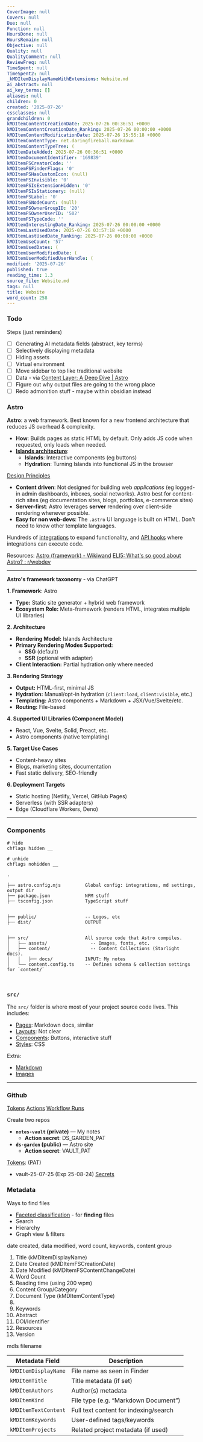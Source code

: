 ```yaml
---
CoverImage: null
Covers: null
Due: null
Function: null
HoursDone: null
HoursRemain: null
Objective: null
Quality: null
QualityComment: null
ReviewFreq: null
TimeSpent: null
TimeSpent2: null
_kMDItemDisplayNameWithExtensions: Website.md
ai_abstract: null
ai_key_terms: []
aliases: null
children: 0
created: '2025-07-26'
cssclasses: null
grandchildren: 0
kMDItemContentCreationDate: 2025-07-26 00:36:51 +0000
kMDItemContentCreationDate_Ranking: 2025-07-26 00:00:00 +0000
kMDItemContentModificationDate: 2025-07-26 15:55:18 +0000
kMDItemContentType: net.daringfireball.markdown
kMDItemContentTypeTree: (
kMDItemDateAdded: 2025-07-26 00:36:51 +0000
kMDItemDocumentIdentifier: '169839'
kMDItemFSCreatorCode: ''
kMDItemFSFinderFlags: '0'
kMDItemFSHasCustomIcon: (null)
kMDItemFSInvisible: '0'
kMDItemFSIsExtensionHidden: '0'
kMDItemFSIsStationery: (null)
kMDItemFSLabel: '0'
kMDItemFSNodeCount: (null)
kMDItemFSOwnerGroupID: '20'
kMDItemFSOwnerUserID: '502'
kMDItemFSTypeCode: ''
kMDItemInterestingDate_Ranking: 2025-07-26 00:00:00 +0000
kMDItemLastUsedDate: 2025-07-26 03:57:18 +0000
kMDItemLastUsedDate_Ranking: 2025-07-26 00:00:00 +0000
kMDItemUseCount: '57'
kMDItemUsedDates: (
kMDItemUserModifiedDate: (
kMDItemUserModifiedUserHandle: (
modified: '2025-07-26'
published: true
reading_time: 1.3
source_file: Website.md
tags: null
title: Website
word_count: 258
---
```


### Todo

Steps (just reminders)
- [ ] Generating AI metadata fields (abstract, key terms)
- [ ] Selectively displaying metadata
- [ ] Hiding assets
- [ ] Virtual environment
- [ ] Move sidebar to top like traditional website
- [ ] Data - via [Content Layer: A Deep Dive \| Astro](https://astro.build/blog/content-layer-deep-dive/)
- [ ] Figure out why output files are going to the wrong place
- [ ] Redo admonition stuff - maybe within obsidian instead

### Astro

**Astro**: a web framework. Best known for a new frontend architecture that reduces JS overhead & complexity.
- **How**: Builds pages as static HTML by default. Only adds JS code when requested, only loads when needed.
- **[Islands architecture](https://docs.astro.build/en/concepts/islands/)**:
    - **Islands**: Interactive components (eg buttons)
    - **Hydration**: Turning Islands into functional JS in the browser

[Design Principles](https://docs.astro.build/en/concepts/why-astro/#design-principles)
- **Content driven**: Not designed for building web _applications_ (eg logged-in admin dashboards, inboxes, social networks). Astro best for content-rich sites (eg documentation sites, blogs, portfolios, e-commerce sites)
- **Server-first**: Astro leverages **server** rendering over client-side rendering whenever possible.
- **Easy for non web-devs**: The `.astro` UI language is built on HTML. Don't need to know other template languages.

Hundreds of [integrations](https://astro.build/integrations/) to expand functionality, and [API hooks](https://docs.astro.build/en/reference/integrations-reference/) where integrations can execute code.

Resources:
[Astro (framework) - Wikiwand](https://www.wikiwand.com/es/articles/Astro_(framework))
[ELI5: What's so good about Astro? : r/webdev](https://www.reddit.com/r/webdev/comments/17gbja9/eli5_whats_so_good_about_astro/)

---

**Astro's framework taxonomy** - via ChatGPT

**1. Framework**: Astro
* **Type:** Static site generator + hybrid web framework
* **Ecosystem Role:** Meta-framework (renders HTML, integrates multiple UI libraries)

**2. Architecture**
* **Rendering Model:** Islands Architecture
* **Primary Rendering Modes Supported:**
  * **SSG** (default)
  * **SSR** (optional with adapter)
* **Client Interaction:** Partial hydration only where needed

**3. Rendering Strategy**
* **Output:** HTML-first, minimal JS
* **Hydration:** Manual/opt-in hydration (`client:load`, `client:visible`, etc.)
* **Templating:** Astro components + Markdown + JSX/Vue/Svelte/etc.
* **Routing:** File-based

**4. Supported UI Libraries (Component Model)**
* React, Vue, Svelte, Solid, Preact, etc.
* Astro components (native templating)

**5. Target Use Cases**
* Content-heavy sites
* Blogs, marketing sites, documentation
* Fast static delivery, SEO-friendly

**6. Deployment Targets**
* Static hosting (Netlify, Vercel, GitHub Pages)
* Serverless (with SSR adapters)
* Edge (Cloudflare Workers, Deno)

---

### Components

```
# hide
chflags hidden __

# unhide
chflags nohidden __
```

```
.

├── astro.config.mjs         Global config: integrations, md settings, output dir
├── package.json             NPM stuff
├── tsconfig.json            TypeScript stuff


├── public/                  -- Logos, etc
├── dist/                    OUTPUT


├── src/                     All source code that Astro compiles.
│   ├── assets/                -- Images, fonts, etc.
│   ├── content/               -- Content Collections (Starlight docs).
│   │   ├── docs/            INPUT: My notes
│   └── content.config.ts    -- Defines schema & collection settings for `content/`



```

### `src/`

The `src/` folder is where most of your project source code lives. This includes:
- [Pages](https://docs.astro.build/en/basics/astro-pages/): Markdown docs, similar
- [Layouts](https://docs.astro.build/en/basics/layouts/): Not clear
- [Components](https://docs.astro.build/en/basics/astro-components/): Buttons, interactive stuff
- [Styles](https://docs.astro.build/en/guides/styling/): CSS

Extra:
- [Markdown](https://docs.astro.build/en/guides/markdown-content/)
- [Images](https://docs.astro.build/en/guides/images/)

---

### Github

[Tokens](https://github.com/settings/tokens)
[Actions](https://github.com/SamMusch/notes-vault/settings/secrets/actions)
[Workflow Runs](https://github.com/SamMusch/notes-vault/actions)

Create two repos
- **`notes-vault` (private)** — My notes
    - **Action secret**: DS_GARDEN_PAT
- **`ds-garden` (public)** — Astro site
    - **Action secret**: VAULT_PAT

[Tokens](https://github.com/settings/tokens): (PAT)

- vault-25-07-25     (Exp 25-08-24)
[Secrets](https://github.com/SamMusch/ds-garden/settings/secrets/actions)

### Metadata

Ways to find files
- [Faceted classification](https://www.wikiwand.com/en/articles/Library_classification) - for **finding** files
- Search
- Hierarchy
- Graph view & filters

date created, data modified, word count, keywords, content group

1. Title (kMDItemDisplayName)
2. Date Created (kMDItemFSCreationDate)
3. Date Modified (kMDItemFSContentChangeDate)
4. Word Count
5. Reading time (using 200 wpm)
6. Content Group/Category
7. Document Type (kMDItemContentType)
8. 
9. Keywords
10. Abstract
11. DOI/Identifier
12. Resources
13. Version

mdls filename

| Metadata Field       | Description                           |
| -------------------- | ------------------------------------- |
| `kMDItemDisplayName` | File name as seen in Finder           |
| `kMDItemTitle`       | Title metadata (if set)               |
| `kMDItemAuthors`     | Author(s) metadata                    |
| `kMDItemKind`        | File type (e.g. “Markdown Document”)  |
| `kMDItemTextContent` | Full text content for indexing/search |
| `kMDItemKeywords`    | User-defined tags/keywords            |
| `kMDItemProjects`    | Related project metadata (if used)    |